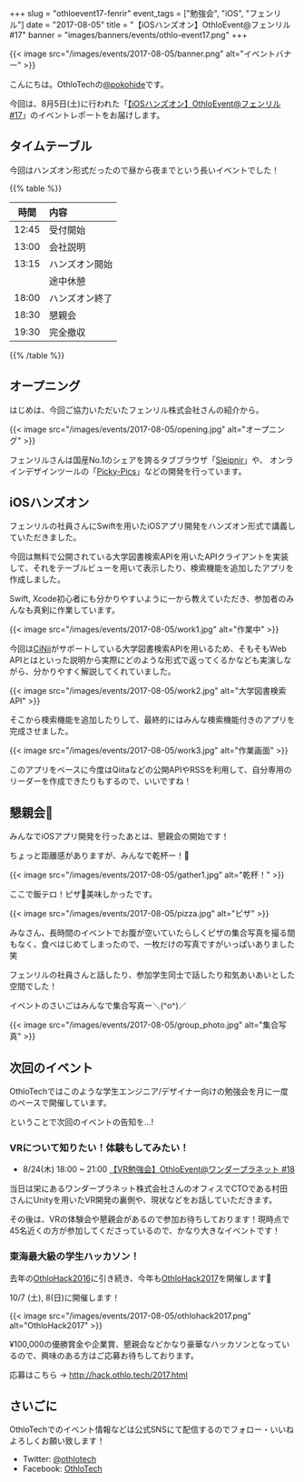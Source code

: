 +++
slug = "othloevent17-fenrir"
event_tags = ["勉強会", "iOS", "フェンリル"]
date = "2017-08-05"
title = "【iOSハンズオン】OthloEvent@フェンリル #17"
banner = "images/banners/events/othlo-event17.png"
+++

{{< image src="/images/events/2017-08-05/banner.png" alt="イベントバナー" >}}

こんにちは。OthloTechの[@pokohide](https://twitter.com/hyde141421356)です。

今回は、8月5日(土)に行われた「[【iOSハンズオン】OthloEvent@フェンリル #17](https://othlotech.connpass.com/event/60977/)」のイベントレポートをお届けします。

## タイムテーブル

今回はハンズオン形式だったので昼から夜までという長いイベントでした！

{{% table %}}

|時間|内容|
|:-----:|:-----|
|12:45 |受付開始     |
|13:00 |会社説明     |
|13:15 |ハンズオン開始|
|      |途中休憩     |
|18:00 |ハンズオン終了|
|18:30 |懇親会       |
|19:30 |完全撤収     |

{{% /table %}}

## オープニング

はじめは、今回ご協力いただいたフェンリル株式会社さんの紹介から。

{{< image src="/images/events/2017-08-05/opening.jpg" alt="オープニング" >}}

フェンリルさんは国産No.1のシェアを誇るタブブラウザ「[Sleipnir](https://www.fenrir-inc.com/jp/sleipnir-mobile/)」や、
オンラインデザインツールの「[Picky-Pics](https://picky-pics.com/)」などの開発を行っています。

## iOSハンズオン

フェンリルの社員さんにSwiftを用いたiOSアプリ開発をハンズオン形式で講義していただきました。

今回は無料で公開されている大学図書検索APIを用いたAPIクライアントを実装して、それをテーブルビューを用いて表示したり、検索機能を追加したアプリを作成しました。

Swift, Xcode初心者にも分かりやすいように一から教えていただき、参加者のみんなも真剣に作業しています。

{{< image src="/images/events/2017-08-05/work1.jpg" alt="作業中" >}}

今回は[CiNii](https://support.nii.ac.jp/ja)がサポートしている大学図書検索APIを用いるため、そもそもWeb APIとはといった説明から実際にどのような形式で返ってくるかなども実演しながら、分かりやすく解説してくれていました。

{{< image src="/images/events/2017-08-05/work2.jpg" alt="大学図書検索API" >}}

そこから検索機能を追加したりして、最終的にはみんな検索機能付きのアプリを完成させました。

{{< image src="/images/events/2017-08-05/work3.jpg" alt="作業画面" >}}

このアプリをベースに今度はQiitaなどの公開APIやRSSを利用して、自分専用のリーダーを作成できたりもするので、いいですね！

## 懇親会🍕

みんなでiOSアプリ開発を行ったあとは、懇親会の開始です！

ちょっと距離感がありますが、みんなで乾杯ー！🍺

{{< image src="/images/events/2017-08-05/gather1.jpg" alt="乾杯！" >}}

ここで飯テロ！ピザ🍕美味しかったです。

{{< image src="/images/events/2017-08-05/pizza.jpg" alt="ピザ" >}}

みなさん、長時間のイベントでお腹が空いていたらしくピザの集合写真を撮る間もなく、食べはじめてしまったので、一枚だけの写真ですがいっぱいありました笑

フェンリルの社員さんと話したり、参加学生同士で話したり和気あいあいとした空間でした！

イベントのさいごはみんなで集合写真ー＼(^o^)／

{{< image src="/images/events/2017-08-05/group_photo.jpg" alt="集合写真" >}}

## 次回のイベント

OthloTechではこのような学生エンジニア/デザイナー向けの勉強会を月に一度のペースで開催しています。

ということで次回のイベントの告知を...!

### VRについて知りたい！体験もしてみたい！
- 8/24(木) 18:00 ~ 21:00 [【VR勉強会】OthloEvent@ワンダープラネット #18](https://othlotech.connpass.com/event/63223/)

当日は栄にあるワンダープラネット株式会社さんのオフィスでCTOである村田さんにUnityを用いたVR開発の裏側や、現状などをお話していただきます。

その後は、VRの体験会や懇親会があるので参加お待ちしております！現時点で45名近くの方が参加してくださっているので、かなり大きなイベントです！

### 東海最大級の学生ハッカソン！

去年の[OthloHack2016](http://hack.othlo.tech/2016.html)に引き続き、今年も[OthloHack2017](http://hack.othlo.tech/2017.html)を開催します🎉

10/7 (土), 8(日)に開催します！

{{< image src="/images/events/2017-08-05/othlohack2017.png" alt="OthloHack2017" >}}

¥100,000の優勝賞金や企業賞、懇親会などかなり豪華なハッカソンとなっているので、興味のある方はご応募お待ちしております。

応募はこちら → http://hack.othlo.tech/2017.html

## さいごに

OthloTechでのイベント情報などは公式SNSにて配信するのでフォロー・いいねよろしくお願い致します！

- Twitter: [@othlotech](https://twitter.com/othlotech)
- Facebook: [OthloTech](https://www.facebook.com/othlotech)
